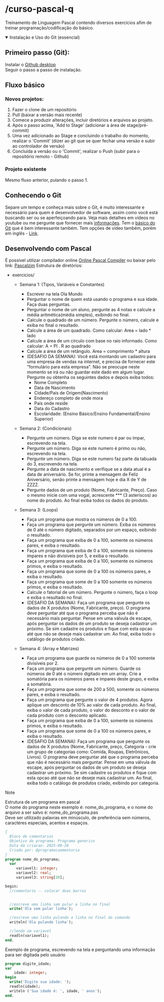 # /curso-pascal-q
Treinamento de Linguagem Pascal contendo diversos exercícios afim de treinar programação/codificação do básico.

<details open>
  <summary>
   Instalação e Uso do Git (essencial)
  </summary>
  
## Primeiro passo (Git):
Instalar o [Github desktop](https://github.com/apps/desktop) \
Seguir o passo a passo de instalação.

## Fluxo básico
### Novos projetos:
1. Fazer o clone de um repositório
2. Pull (baixar a versão mais recente)
3. Comece a produzir alterações, incluir diretórios e arquivos ao projeto.
4. Após o passo acima, 'Add to Stage' (adicionar a área de stage/pré-commit)
5. Uma vez adicionado ao Stage e concluindo o trabalho do momento, realizar o 'Commit' (dizer ao git que se quer fechar uma versão e subir ao controlador de versão)
6. Concluída a versão ou o 'Commit', realizar o Push (subir para o repositório remoto - Github)

### Projeto existente
Mesmo fluxo anterior, pulando o passo 1.

## Conhecendo o Git
Separe um tempo e conheça mais sobre o Git, é muito interessante e necessário para quem é desenvolvedor de software, assim como você está buscando ser ou se aperfeiçoando para.
Veja mais detalhes em vídeos no youtube ou me pergunte que fornecer mais [informações](https://docs.github.com/pt/get-started/using-git/about-git).
Tem o [básico do Git](https://git-scm.com/book/pt-br/v2/Come%C3%A7ando-O-B%C3%A1sico-do-Git) que é bem interessante também. Tem opções de vídeo também, porém em inglês - [Link](https://git-scm.com/videos).

</details>

## Desenvolvendo com Pascal
É possível utilizar compilador online [Online Pascal Compiler](https://www.onlinegdb.com/online_pascal_compiler) ou baixar pelo link: [Pascalzim](https://drive.google.com/file/d/1dzpru5y7vw3fbXKfvZj0aMTPL0-iXx9M/view?usp=sharing) 
Estrutura de diretórios:
- exercicios/
  - Semana 1:
    (Tipos, Variáveis e Constantes)
    - Escrever na tela Ola Mundo
    - Perguntar o nome de quem está usando o programa e sua idade. Faça duas perguntas.
    - Perguntar o nome de um aluno, pergunte as 4 notas e calcule a média aritmética(média simples), exibindo no final.
    - Calcule o quadrado de um número. Pergunte o número, calcule e exiba no final o resultado.
    - Calcule a área de um quadrado. Como calcular: Area = lado * lado
    - Calcule a área de um círculo com base no raio informado. Como calcular: A = PI . R ao quadrado
    - Calcule a área de um retângulo. Area = comprimento * altura
    - (DESAFIO DA SEMANA): Você está montando um cadastro para uma empresa de vendas na internet, e precisa de fornecer este "formulário para esta empresa". Não se preocupe neste momento se irá ou não guardar
    este dado em algum lugar. Pergunte ou obtenha os seguintes dados e depois exiba todos:
      - Nome Completo
      - Data de Nascimento
      - Cidade/País de Origem(Nascimento)
      - Endereço completo de onde mora
      - País onde reside
      - Data do Cadastro
      - Escolaridade: (Ensino Básico/Ensino Fundamental/Ensino Superior)

  - Semana 2:
    (Condicionais)
    - Pergunte um número. Diga se este numero é par ou ímpar, escrevendo na tela.
    - Pergunte um número. Diga se este numero é primo ou não, escrevendo na tela.
    - Pergunte um número. Diga se este numero faz parte da tabuada do 3, escrevendo na tela.
    - Pergunte a data de nascimento e verifique se a data atual é a data de aniversário. Se for, printe a mensagem de Feliz Aniversário, senão printe a mensagem hoje e dia X de Y de ZZZZ.
    - Pergunte dados de um produto (Nome, Fabricante, Preço). Caso o mesmo inicie com uma vogal, acrescente *** (3 asteriscos) ao nome do produto. Ao final exiba todos os dados do produto.

  - Semana 3:
    (Loops)
    - Faça um programa que mostra os números de 0 a 100.
    - Faça um programa que pergunte um número. Exiba os números de 0 até o número digitado, separados por um espaço, exibindo o resultado.
    - Faça um programa que exiba de 0 a 100, somente os números pares, e exiba o resultado.
    - Faça um programa que exiba de 0 a 100, somente os números ímpares e não divísiveis por 5, e exiba o resultado.
    - Faça um programa que exiba de 0 a 100, somente os números primos, e exiba o resultado.
    - Faça um programa que some de 0 a 100 os números pares, e exiba o resultado.
    - Faça um programa que some de 0 a 100 somente os números primos, e exiba o resultado.
    - Calcule o fatorial de um número. Pergunte o número, faça o loop e exiba o resultado no final.
    - (DESAFIO DA SEMANA): Faça um programa que pergunte os dados de X produtos (Nome, Fabricante, preço). O programa deve perguntar até que o programa perceba que não é necessário mais perguntar.
    Pense em uma válvula de escape, após perguntar os dados de um produto se deseja cadastrar um próximo. Se sim cadastre os produtos e fique com esta opcao até que não se deseje mais cadastrar um.
    Ao final, exiba todo o catálogo de produtos criado.
      
  - Semana 4:
    (Array e Matrizes)
    - Faça um programa que guarde os números de 0 a 100 somente divisíveis por 2.
    - Faça um programa que pergunte um número. Guarde os números de 0 até o número digitado em um array. Crie a somatória para os números pares e ímpares deste grupo, e exiba a somatória.
    - Faça um programa que some de 200 a 500, somente os números pares, e exiba o resultado.
    - Faça um programa que pergunte o valor de 4 produtos. Agora aplique um desconto de 10% ao valor de cada produto. Ao final, exiba o valor de cada produto, o valor do desconto e o valor de cada produto com o desconto aplicado. 
    - Faça um programa que exiba de 0 a 100, somente os números primos, e exiba o resultado.
    - Faça um programa que some de 0 a 100 os números pares, e exiba o resultado.
    - (DESAFIO DA SEMANA): Faça um programa que pergunte os dados de X produtos (Nome, Fabricante, preço, Categoria - crie um grupo de categorias como: Comida, Roupas, Eletrônicos, Livros). O programa deve perguntar até que o programa perceba que não é necessário mais perguntar.
    Pense em uma válvula de escape, após perguntar os dados de um produto se deseja cadastrar um próximo. Se sim cadastre os produtos e fique com esta opcao até que não se deseje mais cadastrar um.
    Ao final, exiba todo o catálogo de produtos criado, exibindo por categoria.

  
> [!NOTE]
> Estrutura de um programa em pascal\
> O nome do programa neste exemplo é: nome_do_programa, e o nome do arquivo a ser salvo é: nome_do_programa.pas\
> Deve ser utilizado palavras em minúsculo, de preferência sem números, caractéres especiais, acentos e espaços.


```pascal
{
  Bloco de comentarios
  Objetivo do programa: Programa generico
  Data da criacao: 2025-08-28
  Criado por: @programacaomentoria
}  
program nome_do_programa;
  var
     variavel1: integer;
     variavel2: real;
     variavel3: string[20];

begin:
  //comentario -- colocar duas barras
  

  //escreve uma linha sem pular a linha no final
  write('Ola sem pular linha');

  //escreve uma linha pulando a linha no final do comando
  writeln('Ola pulando linha');

  //lendo um variavel
  readln(variavel1);
end.
```

Exemplo de programa, escrevendo na tela e perguntando uma informação para ser digitada pelo usuário
```pascal
program digite_idade;
var
    idade: integer;
begin
  write('Digite sua idade: ');
  readln(idade);
  writeln ('Sua idade é: ', idade, ' anos');
end.
```
